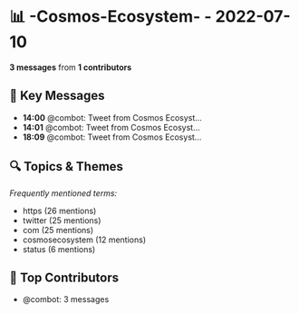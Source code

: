 # 📊 -Cosmos-Ecosystem- - 2022-07-10
**3 messages** from **1 contributors**

## 💬 Key Messages
- **14:00** @combot: [‌‌‌‌‎⁠](https://twitter.com/CosmosEcosystem/status/1546132308779991040)Tweet from Cosmos Ecosyst...
- **14:01** @combot: [‌‌‌‌‎⁠](https://twitter.com/CosmosEcosystem/status/1546132469459652612)Tweet from Cosmos Ecosyst...
- **18:09** @combot: [‌‌‌‌‎⁠](https://twitter.com/CosmosEcosystem/status/1546194990849826816)Tweet from Cosmos Ecosyst...

## 🔍 Topics & Themes
*Frequently mentioned terms:*
- https (26 mentions)
- twitter (25 mentions)
- com (25 mentions)
- cosmosecosystem (12 mentions)
- status (6 mentions)

## 👥 Top Contributors
- @combot: 3 messages